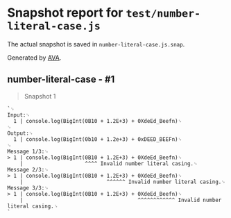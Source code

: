 # Snapshot report for `test/number-literal-case.js`

The actual snapshot is saved in `number-literal-case.js.snap`.

Generated by [AVA](https://avajs.dev).

## number-literal-case - #1

> Snapshot 1

    `␊
    Input:␊
      1 | console.log(BigInt(0B10 + 1.2E+3) + 0XdeEd_Beefn)␊
    ␊
    Output:␊
      1 | console.log(BigInt(0b10 + 1.2e+3) + 0xDEED_BEEFn)␊
    ␊
    Message 1/3:␊
    > 1 | console.log(BigInt(0B10 + 1.2E+3) + 0XdeEd_Beefn)␊
        |                    ^^^^ Invalid number literal casing.␊
    Message 2/3:␊
    > 1 | console.log(BigInt(0B10 + 1.2E+3) + 0XdeEd_Beefn)␊
        |                           ^^^^^^ Invalid number literal casing.␊
    Message 3/3:␊
    > 1 | console.log(BigInt(0B10 + 1.2E+3) + 0XdeEd_Beefn)␊
        |                                     ^^^^^^^^^^^^ Invalid number literal casing.␊
    `
